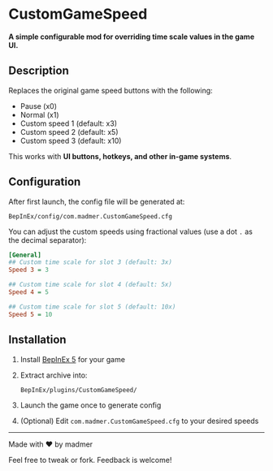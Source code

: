 # CustomGameSpeed

**A simple configurable mod for overriding time scale values in the game UI.**

## Description

Replaces the original game speed buttons with the following:

* Pause (x0)
* Normal (x1)
* Custom speed 1 (default: x3)
* Custom speed 2 (default: x5)
* Custom speed 3 (default: x10)

This works with **UI buttons, hotkeys, and other in-game systems**.

## Configuration

After first launch, the config file will be generated at:

```
BepInEx/config/com.madmer.CustomGameSpeed.cfg
```

You can adjust the custom speeds using fractional values (use a dot `.` as the decimal separator):

```ini
[General]
## Custom time scale for slot 3 (default: 3x)
Speed 3 = 3

## Custom time scale for slot 4 (default: 5x)
Speed 4 = 5

## Custom time scale for slot 5 (default: 10x)
Speed 5 = 10
```

## Installation

1. Install [BepInEx 5](https://github.com/BepInEx/BepInEx/releases) for your game
2. Extract archive into:

   ```
   BepInEx/plugins/CustomGameSpeed/
   ```
3. Launch the game once to generate config
4. (Optional) Edit `com.madmer.CustomGameSpeed.cfg` to your desired speeds

---

Made with ❤ by madmer

Feel free to tweak or fork. Feedback is welcome!
